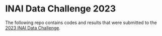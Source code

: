 # INAI Data Challenge 2023

The following repo contains codes and results that were submitted to the [2023 INAI Data Challenge](http://www.inai.ai/iraste_nxt/inai-data-analytics-challenge).
